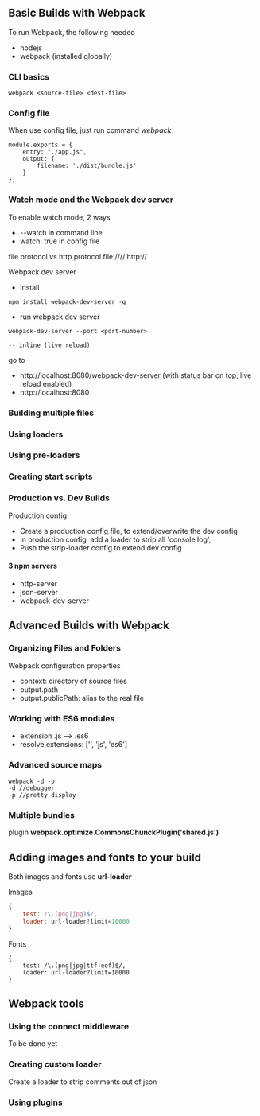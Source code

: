 ## Basic Builds with Webpack

To run Webpack, the following needed
- nodejs
- webpack (installed globally)


### CLI basics

```
webpack <source-file> <dest-file>
```

### Config file

When use config file, just run command *webpack*

```
module.exports = {
    entry: "./app.js",
    output: {
        filename: './dist/bundle.js'
    }
};
```

### Watch mode and the Webpack dev server
To enable watch mode, 2 ways
- --watch in command line
- watch: true in config file

file protocol vs http protocol
file:////
http://


Webpack dev server

- install

```
npm install webpack-dev-server -g
```

- run webpack dev server

```
webpack-dev-server --port <port-number>

-- inline (live reload)

```

go to
- http://localhost:8080/webpack-dev-server  (with status bar on top, live reload enabled)
- http://localhost:8080

### Building multiple files

### Using loaders

### Using pre-loaders

### Creating start scripts

### Production vs. Dev Builds
Production config
- Create a production config file, to extend/overwrite the dev config
- In production config, add a loader to strip all 'console.log',
- Push the strip-loader config to extend dev config

#### 3 npm servers
- http-server
- json-server
- webpack-dev-server

## Advanced Builds with Webpack

### Organizing Files and Folders

Webpack configuration properties
- context: directory of source files
- output.path
- output.publicPath: alias to the real file

### Working with ES6 modules
- extension .js --> .es6
- resolve.extensions: ['', 'js', 'es6']

### Advanced source maps
```
webpack -d -p
-d //debugger
-p //pretty display
```
### Multiple bundles

plugin **webpack.optimize.CommonsChunckPlugin('shared.js')**

## Adding images and fonts to your build

Both images and fonts use **url-loader**

Images

```js
{
    test: /\.(png|jpg)$/,
    loader: url-loader?limit=10000
}

```
Fonts
```
{
    test: /\.(png|jpg|ttf|eof)$/,
    loader: url-loader?limit=10000
}
```

## Webpack tools

### Using the connect middleware

To be done yet

### Creating custom loader
Create a loader to strip comments out of json

### Using plugins
